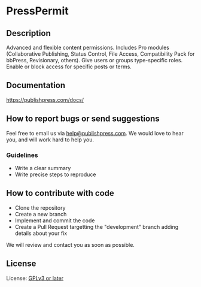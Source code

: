 # PressPermit


## Description

Advanced and flexible content permissions. Includes Pro modules (Collaborative Publishing, Status Control, File Access, Compatibility Pack for bbPress, Revisionary, others). Give users or groups type-specific roles. Enable or block access for specific posts or terms.

## Documentation

https://publishpress.com/docs/

## How to report bugs or send suggestions

Feel free to email us via [help@publishpress.com](mailto:help@publishpress.com). We would love to hear you, and will work hard to help you.

### Guidelines

* Write a clear summary
* Write precise steps to reproduce

## How to contribute with code

* Clone the repository
* Create a new branch
* Implement and commit the code
* Create a Pull Request targetting the "development" branch adding details about your fix

We will review and contact you as soon as possible.

## License

License: [GPLv3 or later](http://www.gnu.org/licenses/gpl-3.0.html)